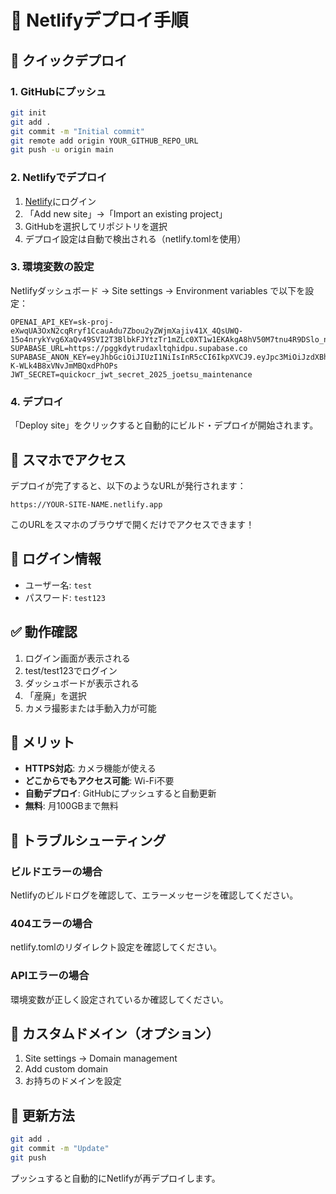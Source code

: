# 📱 Netlifyデプロイ手順

## 🚀 クイックデプロイ

### 1. GitHubにプッシュ
```bash
git init
git add .
git commit -m "Initial commit"
git remote add origin YOUR_GITHUB_REPO_URL
git push -u origin main
```

### 2. Netlifyでデプロイ

1. [Netlify](https://app.netlify.com/)にログイン
2. 「Add new site」→「Import an existing project」
3. GitHubを選択してリポジトリを選択
4. デプロイ設定は自動で検出される（netlify.tomlを使用）

### 3. 環境変数の設定

Netlifyダッシュボード → Site settings → Environment variables で以下を設定：

```
OPENAI_API_KEY=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
SUPABASE_URL=https://pggkdytrudaxltqhidpu.supabase.co
SUPABASE_ANON_KEY=eyJhbGciOiJIUzI1NiIsInR5cCI6IkpXVCJ9.eyJpc3MiOiJzdXBhYmFzZSIsInJlZiI6InBnZ2tkeXRydWRheGx0cWhpZHB1Iiwicm9sZSI6ImFub24iLCJpYXQiOjE3NTI3NDMwMTMsImV4cCI6MjA2ODMxOTAxM30.rdGYAx1IDpMycb_sDq-K-WLk4B8xVNvJmMBQxdPhOPs
JWT_SECRET=quickocr_jwt_secret_2025_joetsu_maintenance
```

### 4. デプロイ

「Deploy site」をクリックすると自動的にビルド・デプロイが開始されます。

## 📱 スマホでアクセス

デプロイが完了すると、以下のようなURLが発行されます：
```
https://YOUR-SITE-NAME.netlify.app
```

このURLをスマホのブラウザで開くだけでアクセスできます！

## 🔑 ログイン情報

- ユーザー名: `test`
- パスワード: `test123`

## ✅ 動作確認

1. ログイン画面が表示される
2. test/test123でログイン
3. ダッシュボードが表示される
4. 「産廃」を選択
5. カメラ撮影または手動入力が可能

## 🎯 メリット

- **HTTPS対応**: カメラ機能が使える
- **どこからでもアクセス可能**: Wi-Fi不要
- **自動デプロイ**: GitHubにプッシュすると自動更新
- **無料**: 月100GBまで無料

## 🔧 トラブルシューティング

### ビルドエラーの場合
Netlifyのビルドログを確認して、エラーメッセージを確認してください。

### 404エラーの場合
netlify.tomlのリダイレクト設定を確認してください。

### APIエラーの場合
環境変数が正しく設定されているか確認してください。

## 📝 カスタムドメイン（オプション）

1. Site settings → Domain management
2. Add custom domain
3. お持ちのドメインを設定

## 🔄 更新方法

```bash
git add .
git commit -m "Update"
git push
```

プッシュすると自動的にNetlifyが再デプロイします。